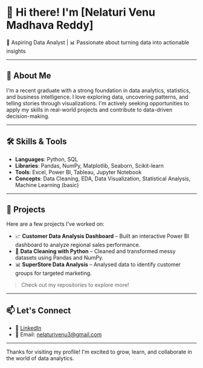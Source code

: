 
# 👋 Hi there! I'm [Nelaturi Venu Madhava Reddy]

🎯 Aspiring Data Analyst | 📊 Passionate about turning data into actionable insights

---

## 🚀 About Me

I'm a recent graduate with a strong foundation in data analytics, statistics, and business intelligence. I love exploring data, uncovering patterns, and telling stories through visualizations. I'm actively seeking opportunities to apply my skills in real-world projects and contribute to data-driven decision-making.

---

## 🛠️ Skills & Tools

- **Languages**: Python, SQL
- **Libraries**: Pandas, NumPy, Matplotlib, Seaborn, Scikit-learn
- **Tools**: Excel, Power BI, Tableau, Jupyter Notebook
- **Concepts**: Data Cleaning, EDA, Data Visualization, Statistical Analysis, Machine Learning (basic)

---

## 📂 Projects

Here are a few projects I've worked on:

- 📈 **Customer Data Analysis Dashboard** – Built an interactive Power BI dashboard to analyze regional sales performance.
- 🧹 **Data Cleaning with Python** – Cleaned and transformed messy datasets using Pandas and NumPy.
- 📊 **SuperStore Data Analysis** – Analysed data to identify customer groups for targeted marketing.

> Check out my repositories to explore more!

---

## 📫 Let's Connect

- 💼 [LinkedIn](https://www.linkedin.com/in/venu-nelaturi)
- 📧 Email: nelaturivenu3@gmail.com

---

Thanks for visiting my profile! I'm excited to grow, learn, and collaborate in the world of data analytics.

